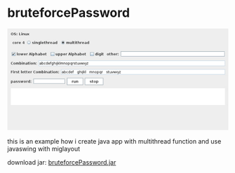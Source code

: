 # bruteforcePassword

![bruteforcePassword](video/bruteforcePassword.gif)

this is an example how i create java app with multithread function and use javaswing with miglayout

download jar: [bruteforcePassword.jar](https://github.com/nursyah21/javaProjects/releases/tag/v0.0.1)

